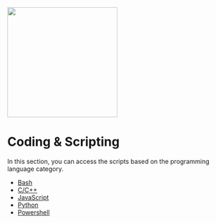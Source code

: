 
<img src="https://github.com/Mehdi0x90/Coding/assets/17106836/1c6f9e17-1f8e-43f4-81f4-782a05bca923" width="250" height="250">


# Coding & Scripting
In this section, you can access the scripts based on the programming language category.
* [Bash](https://github.com/Mehdi0x90/Scripts/tree/main/Bash)
* [C/C++](https://github.com/Mehdi0x90/Scripts/tree/main/CPP)
* [JavaScript](https://github.com/Mehdi0x90/Scripts/tree/main/JavaScript)
* [Python](https://github.com/Mehdi0x90/Scripts/tree/main/Python)
* [Powershell](https://github.com/Mehdi0x90/Coding/tree/main/Powershell)

